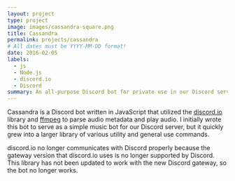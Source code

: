 ```yaml
---
layout: project
type: project
image: images/cassandra-square.png
title: Cassandra
permalink: projects/cassandra
# All dates must be YYYY-MM-DD format!
date: 2016-02-05
labels:
  - js
  - Node.js
  - discord.io
  - Discord
summary: An all-purpose Discord bot for private use in our Discord server.
---
```


Cassandra is a Discord bot written in JavaScript that utilized the [discord.io](https://github.com/izy521/discord.io) library and [ffmpeg](https://www.ffmpeg.org/) to parse audio metadata and play audio. I initially wrote this bot to serve as a simple music bot for our Discord server, but it quickly grew into a larger library of various utility and general use commands.

discord.io no longer communicates with Discord properly because the gateway version that discord.io uses is no longer supported by Discord. This library has not been updated to work with the new Discord gateway, so the bot no longer works. 
